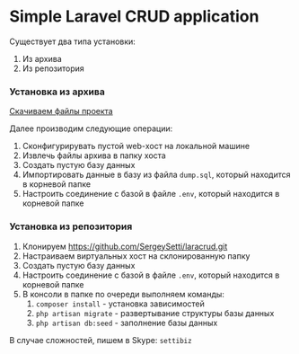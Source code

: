 # Simple Laravel CRUD application

Существует два типа установки: 

1. Из архива
2. Из репозитория 

### Установка из архива

[Скачиваем файлы проекта](https://dl.dropboxusercontent.com/u/8002990/laracrud.rar)

Далее производим следующие операции: 

1. Сконфигурирувать пустой web-хост на локальной машине
2. Извлечь файлы архива в папку хоста
3. Создать пустую базу данных
4. Импортировать данные в базу из файла `dump.sql`, который находится в корневой папке
5. Настроить соединение с базой в файле `.env`, который находится в корневой папке

### Установка из репозитория

1. Клонируем https://github.com/SergeySetti/laracrud.git 
2. Настраиваем виртуальных хост на склонированную папку
3. Создать пустую базу данных
4. Настроить соединение с базой в файле `.env`, который находится в корневой папке
5. В консоли в папке по очереди выполняем команды:
    1. `composer install` - установка зависимостей
    2. `php artisan migrate` - развертывание структуры базы данных
    3. `php artisan db:seed` - заполнение базы данных

В случае сложностей, пишем в Skype: `settibiz`
